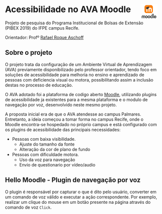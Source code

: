 # Acessibilidade no AVA Moodle <img src="logo/moodle.png" width="55" height="50" align="right">
Projeto de pesquisa do Programa Institucional de Bolsas de Extensão (PIBEX 2019) do IFPE campus Recife. 

Orientador: Profº [Rafael Roque Aschoff](http://buscatextual.cnpq.br/buscatextual/visualizacv.do?id=K4139742E1)

## Sobre o projeto
O projeto trata da configuração de um Ambiente Virtual de Aprendizagem (AVA) previamente disponibilizado pelo professor orientador, tendo foco em soluções de acessibilidade para melhoria no ensino e aprendizado de pessoas com deficiencia visual ou motora, possibilitando assim a inclusão destas no processo de educação. 

O AVA adotado foi a plataforma de codigo aberto [Moodle](https://moodle.org/), utilizando plugins de acessibilidade ja existentes para a mesma plataforma  e o modulo de navegação por voz, desenvolvido neste mesmo projeto.

A proposta inicial era de que o AVA atendesse ao campus Palmares. Entretanto, a ideia começou a tomar forma no campus Recife, onde o Moodle encontra-se hospedado no próprio campus e está configurado com os plugins de acessibilidade das principais necessidades:

* Pessoas com baixa visibilidade.
	* Ajuste do tamanho da fonte
	* Alteração da cor de plano de fundo
* Pessoas com dificuldade motora.
	* Uso da voz para navegação
	* Envio de questionario por vídeo/audio

## Hello Moodle - Plugin de navegação por voz
O plugin é responsável por capturar o  que é dito pelo usuário, converter em um comando de voz válido e executar a ação correspondente. Por exemplo, realizar um clique do mouse em um botão presente na página através do comando de voz `Click`.  



